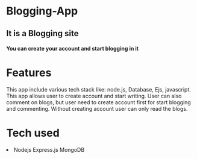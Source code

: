 # Blogging-App

<h2>It is a Blogging site</h2>
<h4>You can create your account and start blogging in it</h4>

<h1>Features</h1>
<p>This app include various tech stack like: node.js, Database, Ejs, javascript. This app allows user to create
account and start writing. User can also comment on blogs, but user need to create account first for start blogging and commenting. Without creating account user can only read the blogs.</p>
<h1>Tech used</h1>
<li>Nodejs
Express.js
MongoDB

